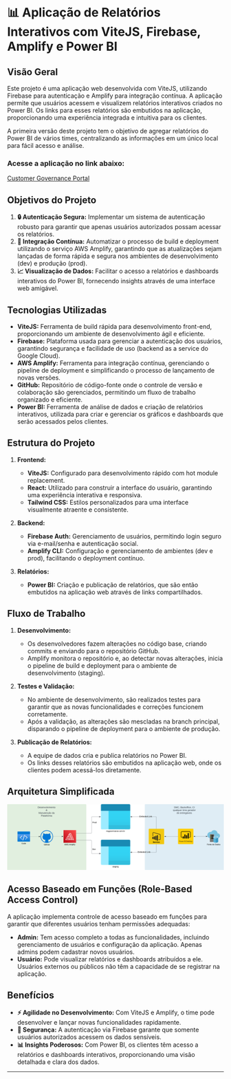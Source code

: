# 📊 Aplicação de Relatórios Interativos com ViteJS, Firebase, Amplify e Power BI

## Visão Geral

Este projeto é uma aplicação web desenvolvida com ViteJS, utilizando Firebase para autenticação e Amplify para integração contínua. A aplicação permite que usuários acessem e visualizem relatórios interativos criados no Power BI. Os links para esses relatórios são embutidos na aplicação, proporcionando uma experiência integrada e intuitiva para os clientes.

A primeira versão deste projeto tem o objetivo de agregar relatórios do Power BI de vários times, centralizando as informações em um único local para fácil acesso e análise.

### Acesse a aplicação no link abaixo:
[Customer Governance Portal](https://www.mygovernance.com.br)

## Objetivos do Projeto

1. **🔒 Autenticação Segura:** Implementar um sistema de autenticação robusto para garantir que apenas usuários autorizados possam acessar os relatórios.
2. **🚀 Integração Contínua:** Automatizar o processo de build e deployment utilizando o serviço AWS Amplify, garantindo que as atualizações sejam lançadas de forma rápida e segura nos ambientes de desenvolvimento (dev) e produção (prod).
3. **📈 Visualização de Dados:** Facilitar o acesso a relatórios e dashboards interativos do Power BI, fornecendo insights através de uma interface web amigável.

## Tecnologias Utilizadas

- **ViteJS:** Ferramenta de build rápida para desenvolvimento front-end, proporcionando um ambiente de desenvolvimento ágil e eficiente.
- **Firebase:** Plataforma usada para gerenciar a autenticação dos usuários, garantindo segurança e facilidade de uso (backend as a service do Google Cloud).
- **AWS Amplify:** Ferramenta para integração contínua, gerenciando o pipeline de deployment e simplificando o processo de lançamento de novas versões.
- **GitHub:** Repositório de código-fonte onde o controle de versão e colaboração são gerenciados, permitindo um fluxo de trabalho organizado e eficiente.
- **Power BI:** Ferramenta de análise de dados e criação de relatórios interativos, utilizada para criar e gerenciar os gráficos e dashboards que serão acessados pelos clientes.

## Estrutura do Projeto

1. **Frontend:**
   - **ViteJS:** Configurado para desenvolvimento rápido com hot module replacement.
   - **React:** Utilizado para construir a interface do usuário, garantindo uma experiência interativa e responsiva.
   - **Tailwind CSS:** Estilos personalizados para uma interface visualmente atraente e consistente.

2. **Backend:**
   - **Firebase Auth:** Gerenciamento de usuários, permitindo login seguro via e-mail/senha e autenticação social.
   - **Amplify CLI:** Configuração e gerenciamento de ambientes (dev e prod), facilitando o deployment contínuo.

3. **Relatórios:**
   - **Power BI:** Criação e publicação de relatórios, que são então embutidos na aplicação web através de links compartilhados.

## Fluxo de Trabalho

1. **Desenvolvimento:**
   - Os desenvolvedores fazem alterações no código base, criando commits e enviando para o repositório GitHub.
   - Amplify monitora o repositório e, ao detectar novas alterações, inicia o pipeline de build e deployment para o ambiente de desenvolvimento (staging).

2. **Testes e Validação:**
   - No ambiente de desenvolvimento, são realizados testes para garantir que as novas funcionalidades e correções funcionem corretamente.
   - Após a validação, as alterações são mescladas na branch principal, disparando o pipeline de deployment para o ambiente de produção.

3. **Publicação de Relatórios:**
   - A equipe de dados cria e publica relatórios no Power BI.
   - Os links desses relatórios são embutidos na aplicação web, onde os clientes podem acessá-los diretamente.

## Arquitetura Simplificada

![Desenho da arquitetura do projeto](/public/arch.png)

## Acesso Baseado em Funções (Role-Based Access Control)

A aplicação implementa controle de acesso baseado em funções para garantir que diferentes usuários tenham permissões adequadas:

- **Admin:** Tem acesso completo a todas as funcionalidades, incluindo gerenciamento de usuários e configuração da aplicação. Apenas admins podem cadastrar novos usuários.
- **Usuário:** Pode visualizar relatórios e dashboards atribuídos a ele. Usuários externos ou públicos não têm a capacidade de se registrar na aplicação.

## Benefícios

- **⚡ Agilidade no Desenvolvimento:** Com ViteJS e Amplify, o time pode desenvolver e lançar novas funcionalidades rapidamente.
- **🔐 Segurança:** A autenticação via Firebase garante que somente usuários autorizados acessem os dados sensíveis.
- **📊 Insights Poderosos:** Com Power BI, os clientes têm acesso a relatórios e dashboards interativos, proporcionando uma visão detalhada e clara dos dados.

---
